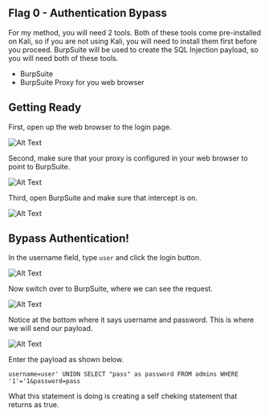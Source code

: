 ## Flag 0 - Authentication Bypass

For my method, you will need 2 tools. Both of these tools come pre-installed on Kali, so if you are not using Kali, you will need to install them first before you
proceed. BurpSuite will be used to create the SQL Injection payload, so you will need both of these tools.

* BurpSuite
* BurpSuite Proxy for you web browser

## Getting Ready

First, open up the web browser to the login page.

![Alt Text]()

Second, make sure that your proxy is configured in your web browser to point to BurpSuite.

![Alt Text]()

Third, open BurpSuite and make sure that intercept is on.

![Alt Text]()


## Bypass Authentication!

In the username field, type ``user`` and click the login button.

![Alt Text]()

Now switch over to BurpSuite, where we can see the request. 

![Alt Text]()

Notice at the bottom where it says username and password. This is where we will send our payload.

![Alt Text]()

Enter the payload as shown below.

``username=user' UNION SELECT "pass" as password FROM admins WHERE '1'='1&password=pass``

What this statement is doing is creating a self cheking statement that returns as true. 
